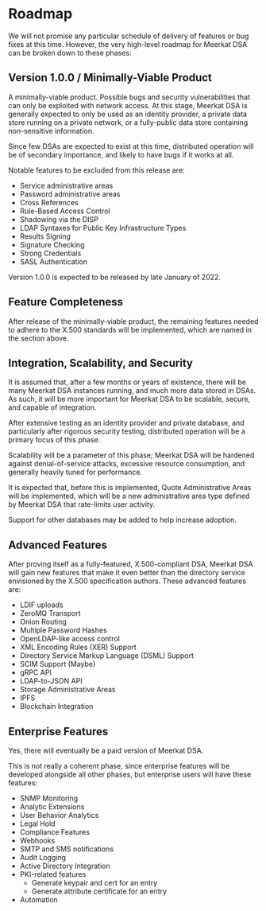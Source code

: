 # Roadmap

We will not promise any particular schedule of delivery of features or bug fixes
at this time. However, the very high-level roadmap for Meerkat DSA can be
broken down to these phases:

## Version 1.0.0 / Minimally-Viable Product

A minimally-viable product. Possible bugs and security vulnerabilities that
can only be exploited with network access. At this stage, Meerkat DSA is
generally expected to only be used as an identity provider, a private data store
running on a private network, or a fully-public data store containing
non-sensitive information.

Since few DSAs are expected to exist at this time, distributed operation will be
of secondary importance, and likely to have bugs if it works at all.

Notable features to be excluded from this release are:

- Service administrative areas
- Password administrative areas
- Cross References
- Rule-Based Access Control
- Shadowing via the DISP
- LDAP Syntaxes for Public Key Infrastructure Types
- Results Signing
- Signature Checking
- Strong Credentials
- SASL Authentication

Version 1.0.0 is expected to be released by late January of 2022.

## Feature Completeness

After release of the minimally-viable product, the remaining features needed to
adhere to the X.500 standards will be implemented, which are named in the
section above.

## Integration, Scalability, and Security

It is assumed that, after a few months or years of existence, there will be
many Meerkat DSA instances running, and much more data stored in DSAs. As such,
it will be more important for Meerkat DSA to be scalable, secure, and capable
of integration.

After extensive testing as an identity provider and private database, and
particularly after rigorous security testing, distributed operation will be
a primary focus of this phase.

Scalability will be a parameter of this phase; Meerkat DSA will be hardened
against denial-of-service attacks, excessive resource consumption, and generally
heavily tuned for performance.

It is expected that, before this is implemented, Quote Administrative Areas
will be implemented, which will be a new administrative area type defined by
Meerkat DSA that rate-limits user activity.

Support for other databases may be added to help increase adoption.

## Advanced Features

After proving itself as a fully-featured, X.500-compliant DSA, Meerkat DSA will
gain new features that make it even better than the directory service
envisioned by the X.500 specification authors. These advanced features are:

- LDIF uploads
- ZeroMQ Transport
- Onion Routing
- Multiple Password Hashes
- OpenLDAP-like access control
- XML Encoding Rules (XER) Support
- Directory Service Markup Language (DSML) Support
- SCIM Support (Maybe)
- gRPC API
- LDAP-to-JSON API
- Storage Administrative Areas
- IPFS
- Blockchain Integration

## Enterprise Features

Yes, there will eventually be a paid version of Meerkat DSA.

This is not really a coherent phase, since enterprise features will be developed
alongside all other phases, but enterprise users will have these features:

- SNMP Monitoring
- Analytic Extensions
- User Behavior Analytics
- Legal Hold
- Compliance Features
- Webhooks
- SMTP and SMS notifications
- Audit Logging
- Active Directory Integration
- PKI-related features
  - Generate keypair and cert for an entry
  - Generate attribute certificate for an entry
- Automation
